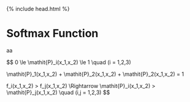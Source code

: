 {% include head.html %}

# Softmax Function

aa

$$
0 \le \mathit{P}_i(x_1,x_2) \le 1 \quad (i = 1,2,3)

\mathit{P}_1(x_1,x_2) + \mathit{P}_2(x_1,x_2) + \mathit{P}_2(x_1,x_2) = 1

f_i(x_1,x_2) > f_j(x_1,x_2) \Rightarrow \mathit{P}_i(x_1,x_2) > \mathit{P}_j(x_1,x_2) \quad (i,j = 1,2,3)
$$


